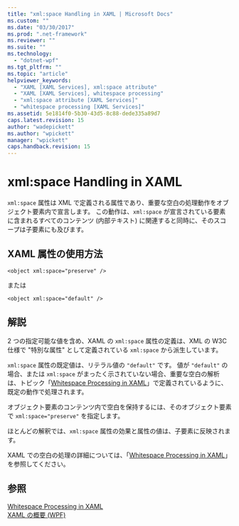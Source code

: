 ```yaml
---
title: "xml:space Handling in XAML | Microsoft Docs"
ms.custom: ""
ms.date: "03/30/2017"
ms.prod: ".net-framework"
ms.reviewer: ""
ms.suite: ""
ms.technology: 
  - "dotnet-wpf"
ms.tgt_pltfrm: ""
ms.topic: "article"
helpviewer_keywords: 
  - "XAML [XAML Services], xml:space attribute"
  - "XAML [XAML Services], whitespace processing"
  - "xml:space attribute [XAML Services]"
  - "whitespace processing [XAML Services]"
ms.assetid: 5e1814f0-5b30-43d5-8c88-dede335a89d7
caps.latest.revision: 15
author: "wadepickett"
ms.author: "wpickett"
manager: "wpickett"
caps.handback.revision: 15
---
```

# xml:space Handling in XAML
`xml:space` 属性は XML で定義される属性であり、重要な空白の処理動作をオブジェクト要素内で宣言します。  この動作は、`xml:space` が宣言されている要素に含まれるすべてのコンテンツ \(内部テキスト\) に関連すると同時に、そのスコープは子要素にも及びます。  
  
## XAML 属性の使用方法  
  
```  
<object xml:space="preserve" />  
```  
  
 または  
  
```  
<object xml:space="default" />  
```  
  
## 解説  
 2 つの指定可能な値を含め、XAML の `xml:space` 属性の定義は、XML の W3C 仕様で "特別な属性" として定義されている `xml:space` から派生しています。  
  
 `xml:space` 属性の既定値は、リテラル値の `"default"` です。  値が `"default"` の場合、または `xml:space` がまったく示されていない場合、重要な空白の解析は、トピック「[Whitespace Processing in XAML](../../../docs/framework/xaml-services/whitespace-processing-in-xaml.md)」で定義されているように、既定の動作で処理されます。  
  
 オブジェクト要素のコンテンツ内で空白を保持するには、そのオブジェクト要素で `xml:space="preserve"` を指定します。  
  
 ほとんどの解釈では、`xml:space` 属性の効果と属性の値は、子要素に反映されます。  
  
 XAML での空白の処理の詳細については、「[Whitespace Processing in XAML](../../../docs/framework/xaml-services/whitespace-processing-in-xaml.md)」を参照してください。  
  
## 参照  
 [Whitespace Processing in XAML](../../../docs/framework/xaml-services/whitespace-processing-in-xaml.md)   
 [XAML の概要 \(WPF\)](../../../ocs/framework/wpf/advanced/xaml-overview-wpf.md)